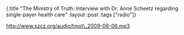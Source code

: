 {:title "The Ministry of Truth: Interview with Dr. Anne Scheetz regarding single-payer health care"
:layout :post
:tags  ["radio"]}

<http://www.szcz.org/audio/tmot\_2009-08-06.mp3>

